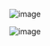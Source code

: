![image](https://github.com/user-attachments/assets/a4d4b65d-a0cd-49bb-a542-783405fb64b7)


![image](https://github.com/user-attachments/assets/fd410111-c5d9-474e-b81f-61fbb14dcb94)

